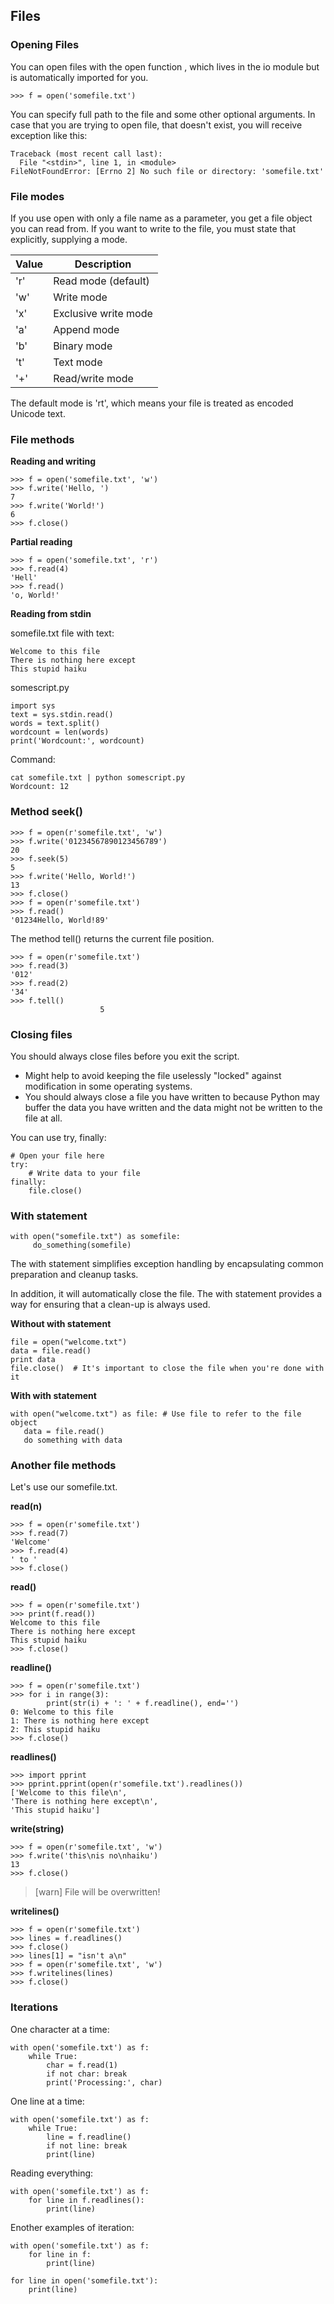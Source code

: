 ## Files

### Opening Files

You can open files with the open function , which lives in the io module but is automatically imported for you.

```
>>> f = open('somefile.txt')
```

You can specify full path to the file and some other optional arguments. In case that you are trying to open file, that doesn't exist, you will receive exception like this:

```
Traceback (most recent call last):
  File "<stdin>", line 1, in <module>
FileNotFoundError: [Errno 2] No such file or directory: 'somefile.txt'
```

### File modes

If you use open with only a file name as a parameter, you get a file object you can read from. If you want to write to the file, you must state that explicitly, supplying a mode.

| Value  | Description  |
|---|---|
| 'r'  | Read mode (default)  |
|  'w' |  Write mode |
|  'x' |  Exclusive write mode |
|  'a' |  Append mode |
|  'b' |  Binary mode |
|  't' | Text mode |
|  '+' | Read/write mode|

The default mode is 'rt', which means your file is treated as encoded Unicode text. 


### File methods

**Reading and writing**

```
>>> f = open('somefile.txt', 'w')
>>> f.write('Hello, ')
7
>>> f.write('World!')
6
>>> f.close()
```

**Partial reading**

```
>>> f = open('somefile.txt', 'r')
>>> f.read(4)
'Hell'
>>> f.read()
'o, World!'
```

**Reading from stdin**

somefile.txt file with text:

```
Welcome to this file
There is nothing here except
This stupid haiku
```

somescript.py

```
import sys
text = sys.stdin.read()
words = text.split()
wordcount = len(words)
print('Wordcount:', wordcount)
```

Command:

```
cat somefile.txt | python somescript.py
Wordcount: 12
```

### Method seek()

```
>>> f = open(r'somefile.txt', 'w')
>>> f.write('01234567890123456789')
20
>>> f.seek(5)
5
>>> f.write('Hello, World!')
13
>>> f.close()
>>> f = open(r'somefile.txt')
>>> f.read()
'01234Hello, World!89'
```

The method tell() returns the current file position.

```
>>> f = open(r'somefile.txt')
>>> f.read(3)
'012'
>>> f.read(2)
'34'
>>> f.tell()
                    5      
```

### Closing files

You should always close files before you exit the script.

* Might help to avoid keeping the file uselessly "locked" against modification in some operating systems.
* You should always close a file you have written to because Python may buffer the data you have written and the data might not be written to the file at all.

You can use try, finally:

```
# Open your file here
try:
    # Write data to your file
finally:
    file.close()
```

### With statement

```
with open("somefile.txt") as somefile:
     do_something(somefile)
```

The with statement simplifies exception handling by encapsulating common
preparation and cleanup tasks.

In addition, it will automatically close the file. The with statement provides a way for ensuring that a clean-up is always used.


**Without with statement**

```
file = open("welcome.txt")
data = file.read()
print data
file.close()  # It's important to close the file when you're done with it
```

**With with statement**

```
with open("welcome.txt") as file: # Use file to refer to the file object
   data = file.read()
   do something with data
```

### Another file methods

Let's use our somefile.txt.


**read(n)**

```
>>> f = open(r'somefile.txt')
>>> f.read(7)
'Welcome'
>>> f.read(4)
' to '
>>> f.close()
```

**read()**

```
>>> f = open(r'somefile.txt')
>>> print(f.read())
Welcome to this file
There is nothing here except
This stupid haiku
>>> f.close()
```

**readline()**

```
>>> f = open(r'somefile.txt')
>>> for i in range(3):
        print(str(i) + ': ' + f.readline(), end='')
0: Welcome to this file
1: There is nothing here except
2: This stupid haiku
>>> f.close()
```

**readlines()**

```
>>> import pprint
>>> pprint.pprint(open(r'somefile.txt').readlines())
['Welcome to this file\n',
'There is nothing here except\n',
'This stupid haiku']
```

**write(string)**

```
>>> f = open(r'somefile.txt', 'w')
>>> f.write('this\nis no\nhaiku')
13
>>> f.close()
```

>[warn] File will be overwritten!

**writelines()**

```
>>> f = open(r'somefile.txt')
>>> lines = f.readlines()
>>> f.close()
>>> lines[1] = "isn't a\n"
>>> f = open(r'somefile.txt', 'w')
>>> f.writelines(lines)
>>> f.close()
```

### Iterations

One character at a time:

```
with open('somefile.txt') as f:
    while True:
        char = f.read(1)
        if not char: break
        print('Processing:', char)
```

One line at a time:

```
with open('somefile.txt') as f:
    while True:
        line = f.readline()
        if not line: break
        print(line)    
```

Reading everything:

```
with open('somefile.txt') as f:
    for line in f.readlines():
        print(line)
```

Enother examples of iteration:

```
with open('somefile.txt') as f:
    for line in f:
        print(line)
```

```
for line in open('somefile.txt'):
    print(line)
```